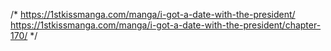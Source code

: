 /*
https://1stkissmanga.com/manga/i-got-a-date-with-the-president/
https://1stkissmanga.com/manga/i-got-a-date-with-the-president/chapter-170/
*/